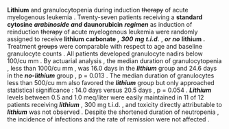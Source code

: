 **Lithium** and granulocytopenia during induction ~~therapy~~ of acute myelogenous leukemia . Twenty-seven patients receiving a **standard** **cytosine** ***arabinoside*** ***and*** **daunorubicin** ***regimen*** as induction of reinduction ~~therapy~~ of acute myelogenous leukemia were randomly assigned to receive **lithium** **carbonate** ***,*** ***300*** ***mg*** ***t.i.d.*** , ***or*** ***no*** **lithium** ***.*** Treatment ~~groups~~ were comparable with respect to age and baseline granulocyte counts . All patients developed granulocyte nadirs below 100/cu mm . By actuarial analysis , the median duration of granulocytopenia , less than 1000/cu mm , was 16.0 days in the ***lithium*** group and 24.6 days in the ***no-lithium*** group , p = 0.013 . The median duration of granulocytes less than 500/cu mm also favored the ***lithium*** group but only approached statistical significance : 14.0 days versus 20.5 days , p = 0.054 . ***Lithium*** levels between 0.5 and 1.0 meq/liter were easily maintained in 11 of 12 patients receiving ***lithium*** , 300 mg t.i.d. , and toxicity directly attributable to ***lithium*** was not observed . Despite the shortened duration of neutropenia , the incidence of infections and the rate of remission were not affected . 